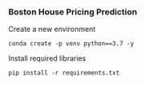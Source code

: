 ### Boston House Pricing Prediction

Create a new environment

```
conda create -p venv python==3.7 -y
```

Install required libraries

```pip install -r requirements.txt```
